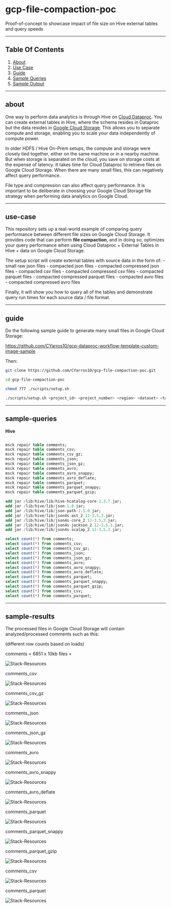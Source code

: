 # gcp-file-compaction-poc

Proof-of-concept to showcase impact of file size on Hive external tables and query speeds

----

## Table Of Contents

1. [About](#about)
2. [Use Case](#use-case)
3. [Guide](#guide)
4. [Sample Queries](#sample-queries)
5. [Sample Output](#sample-output)


----

## about

One way to perform data analytics is through Hive on [Cloud Dataproc]().  You can create external tables in Hive, where the schema resides in Dataproc but the data resides in [Google Cloud Storage]().  This allows you to separate compute and storage, enabling you to scale your data independently of compute power.  

In older HDFS / Hive On-Prem setups, the compute and storage were closely tied together, either on the same machine or in a nearby machine.  But when storage is separated on the cloud, you save on storage costs at the expense of latency.  It takes time for Cloud Dataproc to retrieve files on Google Cloud Storage.  When there are many small files, this can negatively affect query performance.

File type and compression can also affect query performance.  It is important to be deliberate in choosing your Google Cloud Storage file strategy when performing data analytics on Google Cloud.


----

## use-case

This repository sets up a real-world example of comparing query performance between different file sizes on Google Cloud Storage.  It provides code that can perform **file compaction**, and in doing so, optimizes your query performance when using Cloud Dataproc + External Tables in Hive + data on Google Cloud Storage.

The setup script will create external tables with source data in the form of:
    - small raw json files
    - compacted json files
    - compacted compressed json files
    - compacted csv files
    - compacted compressed csv files
    - compacted parquet files
    - compacted compressed parquet files
    - compacted avro files
    - compacted compressed avro files

Finally, it will show you how to query all of the tables and demonstrate query run times for each source data / file format.

----

## guide


Do the following sample guide to generate many small files in Google Cloud Storage:

https://github.com/CYarros10/gcp-dataproc-workflow-template-custom-image-sample

Then:

```bash
git clone https://github.com/CYarros10/gcp-file-compaction-poc.git

cd gcp-file-compaction-poc

chmod 777 ./scripts/setup.sh

./scripts/setup.sh <project_id> <project_number> <region> <dataset> <table>
```

----

## sample-queries

**Hive**

```sql

msck repair table comments;
msck repair table comments_csv;
msck repair table comments_csv_gz;
msck repair table comments_json;
msck repair table comments_json_gz;
msck repair table comments_avro;
msck repair table comments_avro_snappy;
msck repair table comments_avro_deflate;
msck repair table comments_parquet;
msck repair table comments_parquet_snappy;
msck repair table comments_parquet_gzip;

add jar /lib/hive/lib/hive-hcatalog-core-2.3.7.jar;
add jar /lib/hive/lib/json-1.8.jar;
add jar /lib/hive/lib/json-path-2.1.0.jar;
add jar /lib/hive/lib/json4s-ast_2.12-3.5.3.jar;
add jar /lib/hive/lib/json4s-core_2.12-3.5.3.jar;
add jar /lib/hive/lib/json4s-jackson_2.12-3.5.3.jar;
add jar /lib/hive/lib/json4s-scalap_2.12-3.5.3.jar;

select count(*) from comments;
select count(*) from comments_csv;
select count(*) from comments_csv_gz;
select count(*) from comments_json;
select count(*) from comments_json_gz;
select count(*) from comments_avro;
select count(*) from comments_avro_snappy;
select count(*) from comments_avro_deflate;
select count(*) from comments_parquet;
select count(*) from comments_parquet_snappy;
select count(*) from comments_parquet_gzip;
select count(*) from comments_csv;
select count(*) from comments_parquet;

```

----

## sample-results

The processed files in Google Cloud Storage will contain analyzed/processed comments such as this:

(different row counts based on loads)

comments = 6851 x 10kb files = 

![Stack-Resources](images/comments.png)

comments_csv

![Stack-Resources](images/comments_csv.png)

comments_csv_gz

![Stack-Resources](images/comments_csv_gz.png)

comments_json

![Stack-Resources](images/comments_json.png)

comments_json_gz

![Stack-Resources](images/comments_json_gz.png)

comments_avro

![Stack-Resources](images/comments_avro.png)

comments_avro_snappy

![Stack-Resources](images/comments_avro_snappy.png)

comments_avro_deflate

![Stack-Resources](images/comments_avro_deflat.png)

comments_parquet

![Stack-Resources](images/comments_parquet.png)

comments_parquet_snappy

![Stack-Resources](images/comments_parquet_snappy.png)

comments_parquet_gzip

![Stack-Resources](images/comments_parquet_gzip.png)

comments_csv

![Stack-Resources](images/comments_csv.png)

comments_parquet

![Stack-Resources](images/comments_parquet.png)